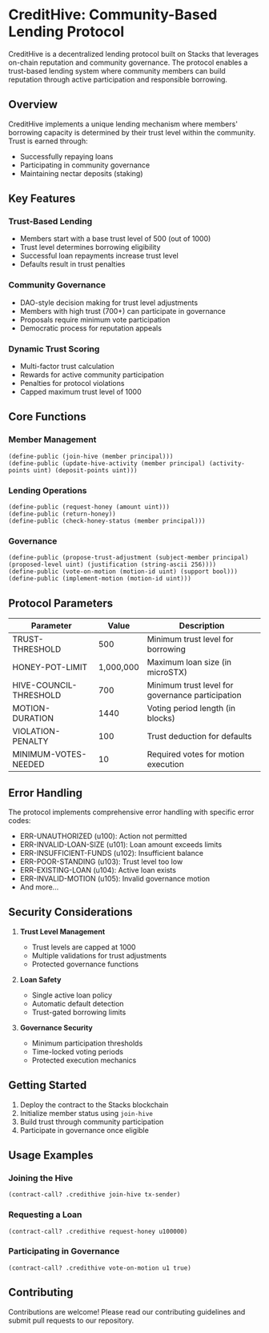 # CreditHive: Community-Based Lending Protocol

CreditHive is a decentralized lending protocol built on Stacks that leverages on-chain reputation and community governance. The protocol enables a trust-based lending system where community members can build reputation through active participation and responsible borrowing.

## Overview

CreditHive implements a unique lending mechanism where members' borrowing capacity is determined by their trust level within the community. Trust is earned through:
- Successfully repaying loans
- Participating in community governance
- Maintaining nectar deposits (staking)

## Key Features

### Trust-Based Lending
- Members start with a base trust level of 500 (out of 1000)
- Trust level determines borrowing eligibility
- Successful loan repayments increase trust level
- Defaults result in trust penalties

### Community Governance
- DAO-style decision making for trust level adjustments
- Members with high trust (700+) can participate in governance
- Proposals require minimum vote participation
- Democratic process for reputation appeals

### Dynamic Trust Scoring
- Multi-factor trust calculation
- Rewards for active community participation
- Penalties for protocol violations
- Capped maximum trust level of 1000

## Core Functions

### Member Management
```clarity
(define-public (join-hive (member principal)))
(define-public (update-hive-activity (member principal) (activity-points uint) (deposit-points uint)))
```

### Lending Operations
```clarity
(define-public (request-honey (amount uint)))
(define-public (return-honey))
(define-public (check-honey-status (member principal)))
```

### Governance
```clarity
(define-public (propose-trust-adjustment (subject-member principal) (proposed-level uint) (justification (string-ascii 256))))
(define-public (vote-on-motion (motion-id uint) (support bool)))
(define-public (implement-motion (motion-id uint)))
```

## Protocol Parameters

| Parameter | Value | Description |
|-----------|-------|-------------|
| TRUST-THRESHOLD | 500 | Minimum trust level for borrowing |
| HONEY-POT-LIMIT | 1,000,000 | Maximum loan size (in microSTX) |
| HIVE-COUNCIL-THRESHOLD | 700 | Minimum trust level for governance participation |
| MOTION-DURATION | 1440 | Voting period length (in blocks) |
| VIOLATION-PENALTY | 100 | Trust deduction for defaults |
| MINIMUM-VOTES-NEEDED | 10 | Required votes for motion execution |

## Error Handling

The protocol implements comprehensive error handling with specific error codes:

- ERR-UNAUTHORIZED (u100): Action not permitted
- ERR-INVALID-LOAN-SIZE (u101): Loan amount exceeds limits
- ERR-INSUFFICIENT-FUNDS (u102): Insufficient balance
- ERR-POOR-STANDING (u103): Trust level too low
- ERR-EXISTING-LOAN (u104): Active loan exists
- ERR-INVALID-MOTION (u105): Invalid governance motion
- And more...

## Security Considerations

1. **Trust Level Management**
   - Trust levels are capped at 1000
   - Multiple validations for trust adjustments
   - Protected governance functions

2. **Loan Safety**
   - Single active loan policy
   - Automatic default detection
   - Trust-gated borrowing limits

3. **Governance Security**
   - Minimum participation thresholds
   - Time-locked voting periods
   - Protected execution mechanics

## Getting Started

1. Deploy the contract to the Stacks blockchain
2. Initialize member status using `join-hive`
3. Build trust through community participation
4. Participate in governance once eligible

## Usage Examples

### Joining the Hive
```clarity
(contract-call? .credithive join-hive tx-sender)
```

### Requesting a Loan
```clarity
(contract-call? .credithive request-honey u100000)
```

### Participating in Governance
```clarity
(contract-call? .credithive vote-on-motion u1 true)
```

## Contributing

Contributions are welcome! Please read our contributing guidelines and submit pull requests to our repository.

